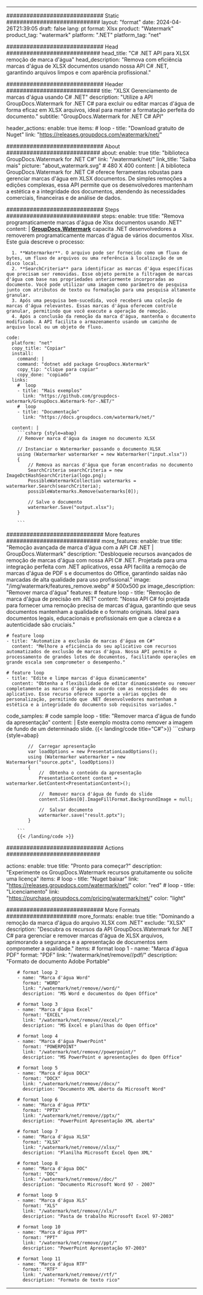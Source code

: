 
---
############################# Static ############################
layout: "format"
date:  2024-04-26T21:39:05
draft: false
lang: pt
format: Xlsx
product: "Watermark"
product_tag: "watermark"
platform: ".NET"
platform_tag: "net"

############################# Head ############################
head_title: "C# .NET API para XLSX remoção de marca d'água"
head_description: "Remova com eficiência marcas d'água de XLSX documentos usando nossa API C# .NET, garantindo arquivos limpos e com aparência profissional."

############################# Header ############################
title: "XLSX Gerenciamento de marcas d'água usando C# .NET" 
description: "Utilize a API GroupDocs.Watermark for .NET C# para excluir ou editar marcas d'água de forma eficaz em XLSX arquivos, ideal para manter a formatação perfeita do documento."
subtitle: "GroupDocs.Watermark for .NET C# API" 

header_actions:
  enable: true
  items:
    #  loop
    - title: "Download gratuito de Nuget"
      link: "https://releases.groupdocs.com/watermark/net/"
      
############################# About ############################
about:
    enable: true
    title: "biblioteca GroupDocs.Watermark for .NET C#"
    link: "/watermark/net/"
    link_title: "Saiba mais"
    picture: "about_watermark.svg" # 480 X 400
    content: |
       A biblioteca GroupDocs.Watermark for .NET C# oferece ferramentas robustas para gerenciar marcas d'água em XLSX documentos. De simples remoções a edições complexas, essa API permite que os desenvolvedores mantenham a estética e a integridade dos documentos, atendendo às necessidades comerciais, financeiras e de análise de dados.

############################# Steps ############################
steps:
    enable: true
    title: "Remova programaticamente marcas d'água de Xlsx documentos usando .NET"
    content: |
      **[GroupDocs.Watermark](https://products.groupdocs.com/watermark/net/)** capacita .NET desenvolvedores a removerem programaticamente marcas d'água de vários documentos Xlsx. Este guia descreve o processo:
      
      1. **Watermarker**. O arquivo pode ser fornecido como um fluxo de bytes, um fluxo de arquivos ou uma referência à localização de um disco local.
      2. **SearchCriteria** para identificar as marcas d'água específicas que precisam ser removidas. Esse objeto permite a filtragem de marcas d'água com base nas propriedades anteriormente incorporadas ao documento. Você pode utilizar uma imagem como parâmetro de pesquisa junto com atributos de texto ou formatação para uma pesquisa altamente granular.
      3. Após uma pesquisa bem-sucedida, você receberá uma coleção de marcas d'água relevantes. Essas marcas d'água oferecem controle granular, permitindo que você execute a operação de remoção.
      4. Após a conclusão da remoção da marca d'água, mantenha o documento modificado. A API facilita o armazenamento usando um caminho de arquivo local ou um objeto de fluxo.
   
    code:
      platform: "net"
      copy_title: "Copiar"
      install:
        command: |
        command: "dotnet add package GroupDocs.Watermark"
        copy_tip: "clique para copiar"
        copy_done: "copiado"
      links:
        #  loop
        - title: "Mais exemplos"
          link: "https://github.com/groupdocs-watermark/GroupDocs.Watermark-for-.NET/"
        #  loop
        - title: "Documentação"
          link: "https://docs.groupdocs.com/watermark/net/"
          
      content: |
        ```csharp {style=abap}
        // Remover marca d'água da imagem no documento XLSX

        // Instanciar o Watermarker passando o documento XLSX
        using (Watermarker watermarker = new Watermarker("input.xlsx"))
        {
            // Remova as marcas d'água que foram encontradas no documento
            SearchCriteria searchCriteria = new ImageDctHashSearchCriteria(logo.png);
            PossibleWatermarkCollection watermarks = watermarker.Search(searchCriteria);
            possibleWatermarks.Remove(watermarks[0]);

            // Salve o documento
            watermarker.Save("output.xlsx");
        }
        
        ```  

############################# More features ############################
more_features:
  enable: true
  title: "Remoção avançada de marca d'água com a API C# .NET | GroupDocs.Watermark"
  description: "Desbloqueie recursos avançados de remoção de marcas d'água com nossa API C# .NET. Projetada para uma integração perfeita com .NET aplicativos, essa API facilita a remoção de marcas d'água de PDF s e documentos do Office, garantindo saídas não marcadas de alta qualidade para uso profissional."
  image: "/img/watermark/features_remove.webp" # 500x500 px
  image_description: "Remover marca d'água"
  features:
    # feature loop
    - title: "Remoção de marca d'água de precisão em .NET"
      content: "Nossa API C# foi projetada para fornecer uma remoção precisa de marcas d'água, garantindo que seus documentos mantenham a qualidade e o formato originais. Ideal para documentos legais, educacionais e profissionais em que a clareza e a autenticidade são cruciais."

    # feature loop
    - title: "Automatize a exclusão de marcas d'água em C#"
      content: "Melhore a eficiência do seu aplicativo com recursos automatizados de exclusão de marcas d'água. Nossa API permite o processamento de grandes lotes de documentos, facilitando operações em grande escala sem comprometer o desempenho."

    # feature loop
    - title: "Edite e limpe marcas d'água dinamicamente"
      content: "Obtenha a flexibilidade de editar dinamicamente ou remover completamente as marcas d'água de acordo com as necessidades do seu aplicativo. Esse recurso oferece suporte a várias opções de personalização, permitindo que .NET desenvolvedores mantenham a estética e a integridade do documento sob requisitos variados."
      
  code_samples:
    # code sample loop
    - title: "Remover marca d'água de fundo da apresentação"
      content: |
        Este exemplo mostra como remover a imagem de fundo de um determinado slide.
        {{< landing/code title="C#">}}
        ```csharp {style=abap}
        
            //  Carregar apresentação
            var loadOptions = new PresentationLoadOptions();
            using (Watermarker watermarker = new Watermarker("source.pptx", loadOptions))
            {
                //  Obtenha o conteúdo da apresentação
                PresentationContent content = watermarker.GetContent<PresentationContent>();

                //  Remover marca d'água de fundo do slide
                content.Slides[0].ImageFillFormat.BackgroundImage = null;

                //  Salvar documento
                watermarker.save("result.pptx");
            }

        ```
        {{< /landing/code >}}


############################# Actions ############################

actions:
  enable: true
  title: "Pronto para começar?"
  description: "Experimente os GroupDocs.Watermark recursos gratuitamente ou solicite uma licença"
  items:
    #  loop
    - title: "Nuget baixar"
      link: "https://releases.groupdocs.com/watermark/net/"
      color: "red"
        #  loop
    - title: "Licenciamento"
      link: "https://purchase.groupdocs.com/pricing/watermark/net/"
      color: "light"


############################# More Formats #####################
more_formats:
    enable: true
    title: "Dominando a remoção da marca d'água do arquivo XLSX com .NET"
    exclude: "XLSX"
    description: "Descubra os recursos da API GroupDocs.Watermark for .NET C# para gerenciar e remover marcas d'água de XLSX arquivos, aprimorando a segurança e a apresentação de documentos sem comprometer a qualidade."
    items: 
        # format loop 1
        - name: "Marca d'água PDF"
          format: "PDF"
          link: "/watermark/net/remove//pdf/"
          description: "Formato de documento Adobe Portable"

        # format loop 2
        - name: "Marca d'água Word"
          format: "WORD"
          link: "/watermark/net/remove//word/"
          description: "MS Word e documentos do Open Office"
          
        # format loop 3
        - name: "Marca d'água Excel"
          format: "EXCEL"
          link: "/watermark/net/remove//excel/"
          description: "MS Excel e planilhas do Open Office"

        # format loop 4
        - name: "Marca d'água PowerPoint"
          format: "POWERPOINT"
          link: "/watermark/net/remove//powerpoint/"
          description: "MS PowerPoint e apresentações do Open Office"

        # format loop 5
        - name: "Marca d'água DOCX"
          format: "DOCX"
          link: "/watermark/net/remove//docx/"
          description: "Documento XML aberto da Microsoft Word"
          
        # format loop 6
        - name: "Marca d'água PPTX"
          format: "PPTX"
          link: "/watermark/net/remove//pptx/"
          description: "PowerPoint Apresentação XML aberta"
          
        # format loop 7
        - name: "Marca d'água XLSX"
          format: "XLSX"
          link: "/watermark/net/remove//xlsx/"
          description: "Planilha Microsoft Excel Open XML"

        # format loop 8
        - name: "Marca d'água DOC"
          format: "DOC"
          link: "/watermark/net/remove//doc/"
          description: "Documento Microsoft Word 97 - 2007"

        # format loop 9
        - name: "Marca d'água XLS"
          format: "XLS"
          link: "/watermark/net/remove//xls/"
          description: "Pasta de trabalho Microsoft Excel 97-2003"

        # format loop 10
        - name: "Marca d'água PPT"
          format: "PPT"
          link: "/watermark/net/remove//ppt/"
          description: "PowerPoint Apresentação 97-2003"

        # format loop 11
        - name: "Marca d'água RTF"
          format: "RTF"
          link: "/watermark/net/remove//rtf/"
          description: "Formato de texto rico"

---